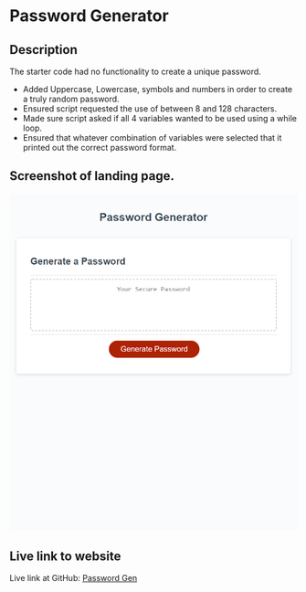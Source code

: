 # Password Generator 
## Description
The starter code had no functionality to create a unique password.

* Added Uppercase, Lowercase, symbols and numbers in order to create a truly random password.
* Ensured script requested the use of between 8 and 128 characters.
* Made sure script asked if all 4 variables wanted to be used using a while loop.
* Ensured that whatever combination of variables were selected that it printed out the correct password format.

## Screenshot of landing page.

![Landing Page Screenshot](./Develop/assets/images/password_gen_picture.jpeg)

## Live link to website

Live link at GitHub: [Password Gen](https://mpergolatti.github.io/PasswordGen/)
